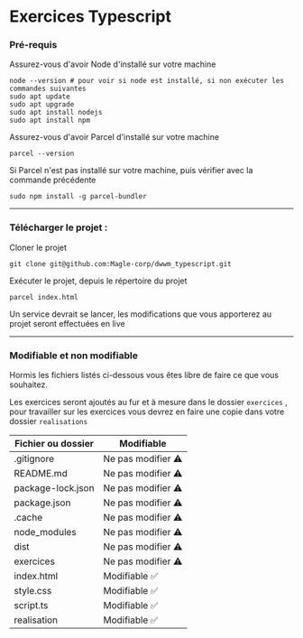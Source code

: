 # Exercices Typescript

### Pré-requis

Assurez-vous d'avoir Node d'installé sur votre machine

```shell
node --version # pour voir si node est installé, si non exécuter les commandes suivantes
sudo apt update
sudo apt upgrade
sudo apt install nodejs
sudo apt install npm
```

Assurez-vous d'avoir Parcel d'installé sur votre machine

```shell
parcel --version
```

Si Parcel n'est pas installé sur votre machine, puis vérifier avec la commande précédente

```shell
sudo npm install -g parcel-bundler
```

____



### Télécharger le projet :

Cloner le projet

```shell
git clone git@github.com:Magle-corp/dwwm_typescript.git
```

Exécuter le projet, depuis le répertoire du projet

```shell
parcel index.html
```

Un service devrait se lancer, les modifications que vous apporterez au projet seront effectuées en live

____



### Modifiable et non modifiable

Hormis les fichiers listés ci-dessous vous êtes libre de faire ce que vous souhaitez.

Les exercices seront ajoutés au fur et à mesure dans le dossier `exercices` , pour travailler sur les exercices vous devrez en faire une copie dans votre dossier `realisations`



| Fichier ou dossier | Modifiable                    |
| ------------------ | ----------------------------- |
| .gitignore         | Ne pas modifier :warning:     |
| README.md          | Ne pas modifier :warning:     |
| package-lock.json  | Ne pas modifier :warning:     |
| package.json       | Ne pas modifier :warning:     |
| .cache             | Ne pas modifier :warning:     |
| node_modules       | Ne pas modifier :warning:     |
| dist               | Ne pas modifier :warning:     |
| exercices          | Ne pas modifier :warning:     |
| index.html         | Modifiable :white_check_mark: |
| style.css          | Modifiable :white_check_mark: |
| script.ts          | Modifiable :white_check_mark: |
| realisation        | Modifiable :white_check_mark: |

